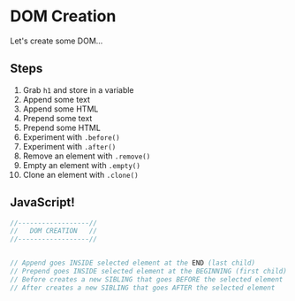 # DOM Creation

Let's create some DOM...

## Steps

1. Grab `h1` and store in a variable
1. Append some text
1. Append some HTML
1. Prepend some text
1. Prepend some HTML
1. Experiment with `.before()`
1. Experiment with `.after()`
1. Remove an element with `.remove()`
1. Empty an element with `.empty()`
1. Clone an element with `.clone()`

## JavaScript!

```javascript
//------------------//
//   DOM CREATION   //
//------------------//


// Append goes INSIDE selected element at the END (last child)
// Prepend goes INSIDE selected element at the BEGINNING (first child)
// Before creates a new SIBLING that goes BEFORE the selected element
// After creates a new SIBLING that goes AFTER the selected element
```

